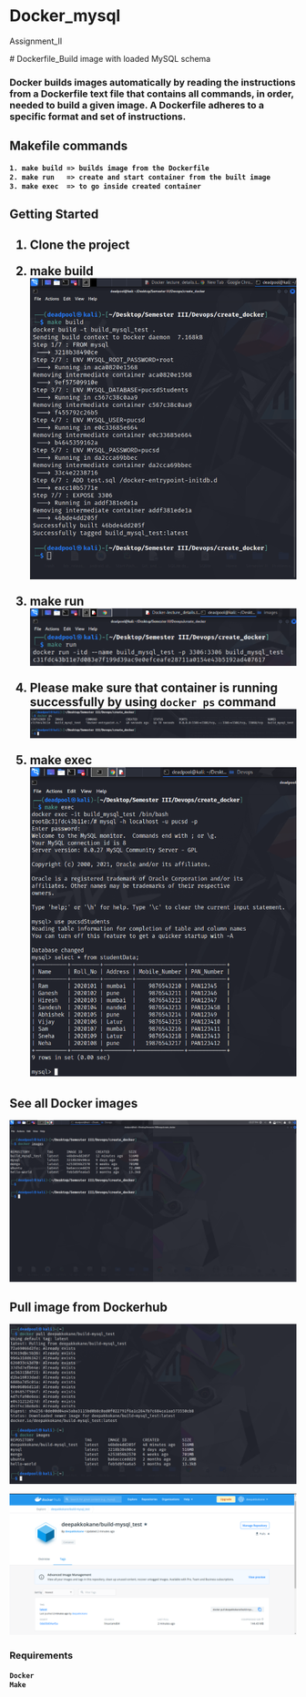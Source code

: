 <h1> Docker_mysql   </h1>
 
<p>                  Assignment_II       </p>
# Dockerfile_Build image with loaded MySQL schema


<h3><b>Docker builds images automatically by reading the instructions from a Dockerfile  text file that contains all commands, in order, needed to build a given image. A Dockerfile adheres to a specific format and set of instructions.
</h3>

## Makefile commands
```
1. make build => builds image from the Dockerfile
2. make run   => create and start container from the built image
3. make exec  => to go inside created container
```

## Getting Started
<h2>

1. Clone the project

2. make build
![](./images/make_build.png)

3. make run
![](./images/make_run.png)

4. Please make sure that container is running successfully by using `docker ps` command
![](./images/docker_ps.png)

5. make exec
![](./images/make_exec_run.png)

</h2>

## See all Docker images
![](./images/see_docker_image.png)

## Pull image from Dockerhub 
![](./images/pull_from_dockerhub.png)

![](./images/build_mysql_test.png)



### Requirements
```
Docker
Make
```



